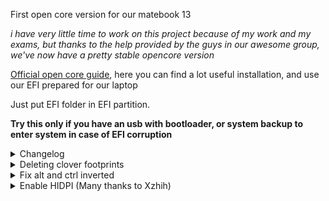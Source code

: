 First open core version for our matebook 13

*i have very little time to work on this project because of my work and my exams, but thanks to the help provided by the guys in our awesome group, we've now have a pretty stable opencore version*

 [Official open core guide](https://www.youtube.com/watch?v=bGCNpHCqUcA), here you can find a lot useful installation,  and use our EFI prepared for our laptop


Just put EFI folder in EFI partition.


**Try this only if you have an usb with bootloader, or system backup to enter system in case of EFI corruption**
 <details>
<summary>Changelog</summary>
 06/06/2020
- Fixed brigthness keys(thanks to Kitsu Liu)
- Fixed logo ridimensioning during boot
  
 </details>
 
 <details>
<summary>Deleting clover footprints</summary>
Improvements
Deleting clover footprint by following this awesome guide https://github.com/dortania/OpenCore-Desktop-Guide/tree/master/clover-conversion
 </details>

<details>
<summary>Fix alt and ctrl inverted</summary>

> Go in settings>keyboard and click on "Modifier keys", invert options and command key. Voila!
</details>

<details>
<summary>Enable HIDPI (Many thanks to Xzhih)</summary>
  
> 1 -  bash -c "$(curl -fsSL https://raw.githubusercontent.com/xzhih/one-key-hidpi/master/hidpi.sh)"

> 2 -  Select 1 Enable HIDPI

> 3 -  Select 3 MacBook Pro

> 4 -  Select 6 Manual input resolution and insert: 2160x1440 1920x1280 1600x1066 1280x854 1080x720
</details>
